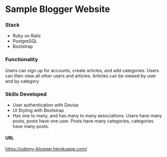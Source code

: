 # Sample Blogger Website #

### Stack ###
* Ruby on Rails
* PostgreSQL
* Bootstrap

### Functionality ###
Users can sign up for accounts, create articles, and add categories.  Users can then view all other users and articles.  Articles can be viewed by user and by category

### Skills Developed ###
* User authentication with Devise
* UI Styling with Bootstrap
* Has one to many, and has many to many associations. Users have many posts, posts have one user. Posts have many categories, categories have many posts.

#### URL ####
https://udemy-blogger.herokuapp.com/
